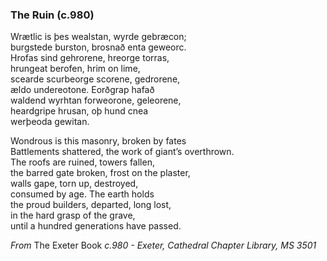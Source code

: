 <h3>The Ruin (c.980)</h3>
	</header>
	<p>
	Wrætlic is þes wealstan, wyrde gebræcon;<br />
  burgstede burston, brosnað enta geweorc.<br />
  Hrofas sind gehrorene, hreorge torras,<br />
  hrungeat berofen, hrim on lime,<br />
  scearde scurbeorge scorene, gedrorene,<br />
  ældo undereotone. Eorðgrap hafað<br />
  waldend wyrhtan forweorone, geleorene,<br />
  heardgripe hrusan, oþ hund cnea<br />
  werþeoda gewitan.
  </p>
  <p>
Wondrous is this masonry, broken by fates<br />
Battlements shattered, the work of giant’s overthrown.<br />
The roofs are ruined, towers fallen,<br />
the barred gate broken, frost on the plaster,<br />
walls gape, torn up, destroyed,<br />
consumed by age. The earth holds<br />
the proud builders, departed, long lost,<br />
in the hard grasp of the grave, <br />
until a hundred generations have passed.<br />
  </p>
  <p>
    <i>From </i>The Exeter Book<i> c.980 - Exeter, Cathedral Chapter Library, MS 3501</i>
